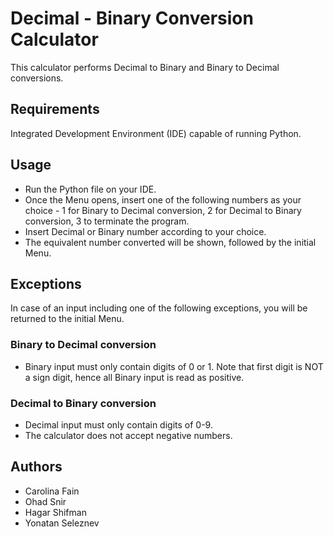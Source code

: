 
# Decimal - Binary Conversion Calculator

This calculator performs Decimal to Binary and Binary to Decimal conversions.

## Requirements
Integrated Development Environment (IDE) capable of running Python.

## Usage
* Run the Python file on your IDE.
* Once the Menu opens, insert one of the following numbers as your choice - 1 for Binary to Decimal conversion, 2 for Decimal to Binary conversion, 3 to terminate the program.
* Insert Decimal or Binary number according to your choice.
* The equivalent number converted will be shown, followed by the initial Menu.

## Exceptions
In case of an input including one of the following exceptions, you will be returned to the initial Menu.
### Binary to Decimal conversion
* Binary input must only contain digits of 0 or 1. Note that first digit is NOT a sign digit, hence all Binary input is read as positive.
### Decimal to Binary conversion
* Decimal input must only contain digits of 0-9.
* The calculator does not accept negative numbers.

## Authors
* Carolina Fain
* Ohad Snir
* Hagar Shifman
* Yonatan Seleznev